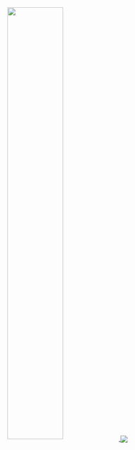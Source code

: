 <a href="#">
  <img align="center" src="https://user-images.githubusercontent.com/38053682/131033851-9c103644-29a4-4a97-8dd2-d9d81eefd009.gif" width="50%" height="50%"/>
</a>
<a href="#">
  <img align="center" src="https://github-readme-stats.vercel.app/api/top-langs/?username=AlexeySeySey&exclude_repo=e-commerce&
                           hide=html,css,twig,dockerfile,shell,javascript,vue" />
</a>
